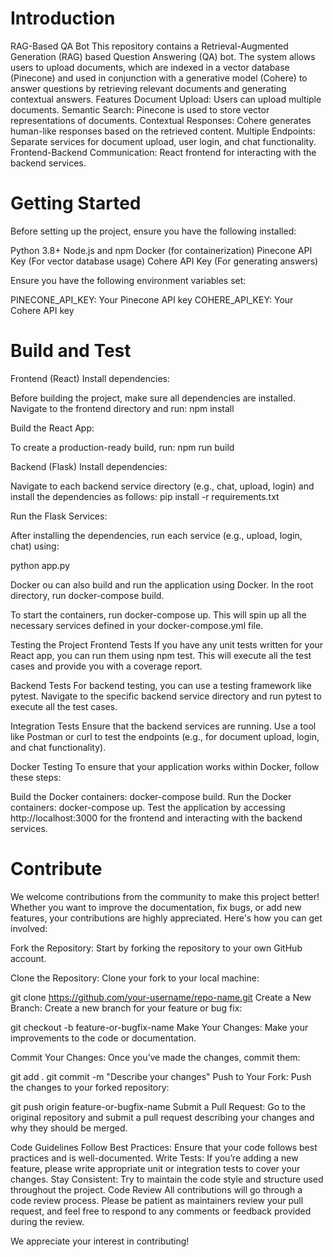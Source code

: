 # Introduction 
RAG-Based QA Bot
This repository contains a Retrieval-Augmented Generation (RAG) based Question Answering (QA) bot. The system allows users to upload documents, which are indexed in a vector database (Pinecone) and used in conjunction with a generative model (Cohere) to answer questions by retrieving relevant documents and generating contextual answers.
Features
Document Upload: Users can upload multiple documents.
Semantic Search: Pinecone is used to store vector representations of documents.
Contextual Responses: Cohere generates human-like responses based on the retrieved content.
Multiple Endpoints: Separate services for document upload, user login, and chat functionality.
Frontend-Backend Communication: React frontend for interacting with the backend services.
# Getting Started
Before setting up the project, ensure you have the following installed:

Python 3.8+
Node.js and npm
Docker (for containerization)
Pinecone API Key (For vector database usage)
Cohere API Key (For generating answers)

Ensure you have the following environment variables set:

PINECONE_API_KEY: Your Pinecone API key
COHERE_API_KEY: Your Cohere API key


# Build and Test
Frontend (React)
Install dependencies:

Before building the project, make sure all dependencies are installed. Navigate to the frontend directory and run:
npm install

Build the React App:

To create a production-ready build, run:
npm run build

Backend (Flask)
Install dependencies:

Navigate to each backend service directory (e.g., chat, upload, login) and install the dependencies as follows:
pip install -r requirements.txt

Run the Flask Services:

After installing the dependencies, run each service (e.g., upload, login, chat) using:

python app.py

Docker
ou can also build and run the application using Docker. In the root directory, run docker-compose build.

To start the containers, run docker-compose up. This will spin up all the necessary services defined in your docker-compose.yml file.

Testing the Project
Frontend Tests
If you have any unit tests written for your React app, you can run them using npm test. This will execute all the test cases and provide you with a coverage report.

Backend Tests
For backend testing, you can use a testing framework like pytest. Navigate to the specific backend service directory and run pytest to execute all the test cases.

Integration Tests
Ensure that the backend services are running. Use a tool like Postman or curl to test the endpoints (e.g., for document upload, login, and chat functionality).

Docker Testing
To ensure that your application works within Docker, follow these steps:

Build the Docker containers: docker-compose build.
Run the Docker containers: docker-compose up.
Test the application by accessing http://localhost:3000 for the frontend and interacting with the backend services.

# Contribute
We welcome contributions from the community to make this project better! Whether you want to improve the documentation, fix bugs, or add new features, your contributions are highly appreciated. Here's how you can get involved:

Fork the Repository: Start by forking the repository to your own GitHub account.

Clone the Repository: Clone your fork to your local machine:

git clone https://github.com/your-username/repo-name.git
Create a New Branch: Create a new branch for your feature or bug fix:

git checkout -b feature-or-bugfix-name
Make Your Changes: Make your improvements to the code or documentation.

Commit Your Changes: Once you’ve made the changes, commit them:

git add .
git commit -m "Describe your changes"
Push to Your Fork: Push the changes to your forked repository:

git push origin feature-or-bugfix-name
Submit a Pull Request: Go to the original repository and submit a pull request describing your changes and why they should be merged.

Code Guidelines
Follow Best Practices: Ensure that your code follows best practices and is well-documented.
Write Tests: If you’re adding a new feature, please write appropriate unit or integration tests to cover your changes.
Stay Consistent: Try to maintain the code style and structure used throughout the project.
Code Review
All contributions will go through a code review process. Please be patient as maintainers review your pull request, and feel free to respond to any comments or feedback provided during the review.

We appreciate your interest in contributing!
